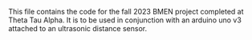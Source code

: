 This file contains the code for the fall 2023 BMEN project completed at Theta Tau Alpha. It is to be used in conjunction with an arduino uno v3 attached to an ultrasonic distance sensor. 
